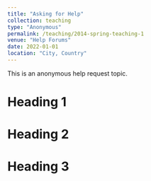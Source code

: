 ```yaml
---
title: "Asking for Help"
collection: teaching
type: "Anonymous"
permalink: /teaching/2014-spring-teaching-1
venue: "Help Forums"
date: 2022-01-01
location: "City, Country"
---
```


This is an anonymous help request topic.

Heading 1
======

Heading 2
======

Heading 3
======
